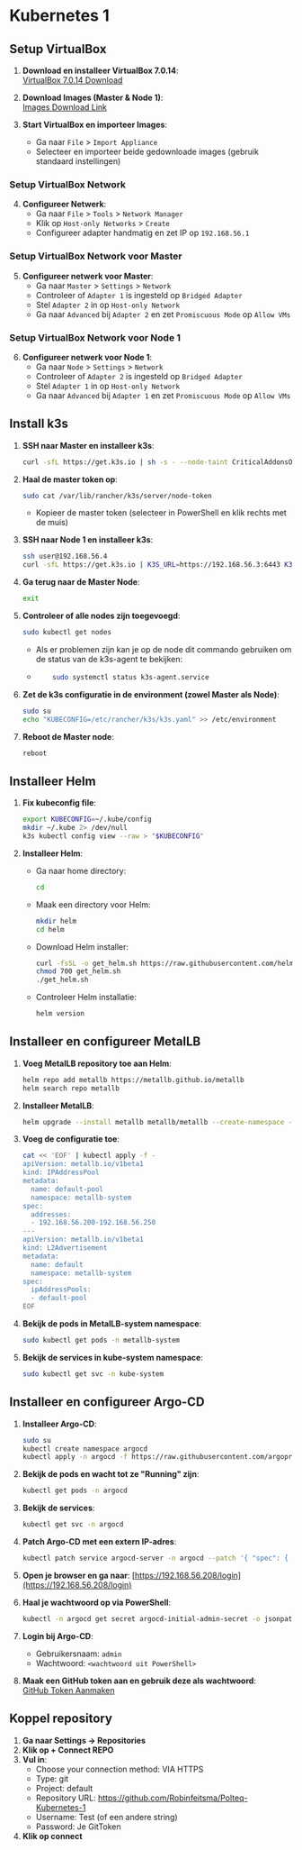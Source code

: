 # Kubernetes 1

## Setup VirtualBox

1. **Download en installeer VirtualBox 7.0.14**:  
   [VirtualBox 7.0.14 Download](https://www.virtualbox.org/wiki/Download_Old_Builds_7_0)

2. **Download Images (Master & Node 1)**:  
   [Images Download Link](https://polteq-my.sharepoint.com/:f:/p/robin_feitsma/EjQOYpa70HhHghZp0bCaYXYB2ZjTEgU6yLdisHQMSVfrAQ?e=JZf5wu)

3. **Start VirtualBox en importeer Images**:
   - Ga naar `File` > `Import Appliance`
   - Selecteer en importeer beide gedownloade images (gebruik standaard instellingen)

### Setup VirtualBox Network

4. **Configureer Netwerk**:
   - Ga naar `File` > `Tools` > `Network Manager`
   - Klik op `Host-only Networks` > `Create`
   - Configureer adapter handmatig en zet IP op `192.168.56.1`

### Setup VirtualBox Network voor Master

5. **Configureer netwerk voor Master**:
   - Ga naar `Master` > `Settings` > `Network`
   - Controleer of `Adapter 1` is ingesteld op `Bridged Adapter`
   - Stel `Adapter 2` in op `Host-only Network`
   - Ga naar `Advanced` bij `Adapter 2` en zet `Promiscuous Mode` op `Allow VMs`

### Setup VirtualBox Network voor Node 1

6. **Configureer netwerk voor Node 1**:
   - Ga naar `Node` > `Settings` > `Network`
   - Controleer of `Adapter 2` is ingesteld op `Bridged Adapter`
   - Stel `Adapter 1` in op `Host-only Network`
   - Ga naar `Advanced` bij `Adapter 1` en zet `Promiscuous Mode` op `Allow VMs`

## Install k3s

1. **SSH naar Master en installeer k3s**:
   ```sh
   curl -sfL https://get.k3s.io | sh -s - --node-taint CriticalAddonsOnly=true:NoExecute --disable-cloud-controller
   ```

2. **Haal de master token op**:
   ```sh
   sudo cat /var/lib/rancher/k3s/server/node-token
   ```
    - Kopieer de master token (selecteer in PowerShell en klik rechts met de muis)

3. **SSH naar Node 1 en installeer k3s**:
   ```sh
   ssh user@192.168.56.4
   curl -sfL https://get.k3s.io | K3S_URL=https://192.168.56.3:6443 K3S_TOKEN=<master-token> sh -
   ```

4. **Ga terug naar de Master Node**:
   ```sh
   exit
   ```

5. **Controleer of alle nodes zijn toegevoegd**:
   ```sh
   sudo kubectl get nodes
   ```
   - Als er problemen zijn kan je op de node dit commando gebruiken om de status van de k3s-agent te bekijken:
         
   - ```sh
         sudo systemctl status k3s-agent.service

6. **Zet de k3s configuratie in de environment (zowel Master als Node)**:
   ```sh
   sudo su
   echo "KUBECONFIG=/etc/rancher/k3s/k3s.yaml" >> /etc/environment
   ```
7. **Reboot de Master node**:
   ```sh
   reboot
   ```

## Installeer Helm

1. **Fix kubeconfig file**:
   ```sh
   export KUBECONFIG=~/.kube/config
   mkdir ~/.kube 2> /dev/null
   k3s kubectl config view --raw > "$KUBECONFIG"
   ```

2. **Installeer Helm**:
    - Ga naar home directory:
      ```sh
      cd
      ```
    - Maak een directory voor Helm:
      ```sh
      mkdir helm
      cd helm
      ```
    - Download Helm installer:
      ```sh
      curl -fsSL -o get_helm.sh https://raw.githubusercontent.com/helm/helm/main/scripts/get-helm-3
      chmod 700 get_helm.sh
      ./get_helm.sh
      ```
    - Controleer Helm installatie:
      ```sh
      helm version
      ```

## Installeer en configureer MetalLB

1. **Voeg MetalLB repository toe aan Helm**:
   ```sh
   helm repo add metallb https://metallb.github.io/metallb
   helm search repo metallb
   ```

2. **Installeer MetalLB**:
   ```sh
   helm upgrade --install metallb metallb/metallb --create-namespace --namespace metallb-system --wait
   ```

3. **Voeg de configuratie toe**:
   ```sh
   cat << 'EOF' | kubectl apply -f -
   apiVersion: metallb.io/v1beta1
   kind: IPAddressPool
   metadata:
     name: default-pool
     namespace: metallb-system
   spec:
     addresses:
     - 192.168.56.200-192.168.56.250
   ---
   apiVersion: metallb.io/v1beta1
   kind: L2Advertisement
   metadata:
     name: default
     namespace: metallb-system
   spec:
     ipAddressPools:
     - default-pool
   EOF
   ```

4. **Bekijk de pods in MetalLB-system namespace**:
   ```sh
   sudo kubectl get pods -n metallb-system
   ```

5. **Bekijk de services in kube-system namespace**:
   ```sh
   sudo kubectl get svc -n kube-system
   ```

## Installeer en configureer Argo-CD

1. **Installeer Argo-CD**:
   ```sh
   sudo su
   kubectl create namespace argocd
   kubectl apply -n argocd -f https://raw.githubusercontent.com/argoproj/argo-cd/stable/manifests/install.yaml
   ```

2. **Bekijk de pods en wacht tot ze "Running" zijn**:
   ```sh
   kubectl get pods -n argocd
   ```

3. **Bekijk de services**:
   ```sh
   kubectl get svc -n argocd
   ```

4. **Patch Argo-CD met een extern IP-adres**:
   ```sh
   kubectl patch service argocd-server -n argocd --patch '{ "spec": { "type": "LoadBalancer", "loadBalancerIP": "192.168.56.208" } }'
   ```

5. **Open je browser en ga naar**: [https://192.168.56.208/login](https://192.168.56.208/login)

6. **Haal je wachtwoord op via PowerShell**:
   ```sh
   kubectl -n argocd get secret argocd-initial-admin-secret -o jsonpath="{.data.password}" | base64 -d; echo
   ```

7. **Login bij Argo-CD**:
    - Gebruikersnaam: `admin`
    - Wachtwoord: `<wachtwoord uit PowerShell>`

8. **Maak een GitHub token aan en gebruik deze als wachtwoord**:  
   [GitHub Token Aanmaken](https://github.com/settings/tokens)

## Koppel repository 

1. **Ga naar Settings -> Repositories**
2. **Klik op + Connect REPO**
3. **Vul in**:
   - Choose your connection method: VIA HTTPS
   - Type: git
   - Project: default
   - Repository URL: https://github.com/Robinfeitsma/Polteq-Kubernetes-1
   - Username: Test (of een andere string)
   - Password: Je GitToken
4. **Klik op connect**